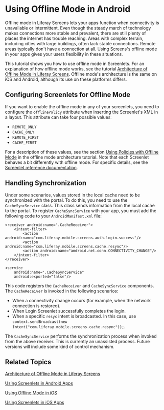 # Using Offline Mode in Android

Offline mode in Liferay Screens lets your apps function when connectivity is 
unavailable or intermittent. Even though the steady march of technology makes 
connections more stable and prevalent, there are still plenty of places the 
internet has trouble reaching. Areas with complex terrain, including cities with 
large buildings, often lack stable connections. Remote areas typically don't 
have a connection at all. Using Screens's offline mode in your apps gives your 
users flexibility in these situations. 

This tutorial shows you how to use offline mode in Screenlets. For an 
explanation of how offline mode works, see the tutorial 
[Architecture of Offline Mode in Liferay Screens](http://www.liferay.com/). 
Offline mode's architecture is the same on iOS and Android, although its use on 
these platforms differs.

## Configuring Screenlets for Offline Mode

If you want to enable the offline mode in any of your screenlets, you need to 
configure the `offlinePolicy` attribute when inserting the Screenlet's XML in a 
layout. This attribute can take four possible values:

- `REMOTE_ONLY`
- `CACHE_ONLY`
- `REMOTE_FIRST`
- `CACHE_FIRST`

For a description of these values, see the section 
[Using Policies with Offline Mode](http://www.liferay.com/) 
in the offline mode architecture tutorial. Note that each Screenlet behaves a 
bit differently with offline mode. For specific details, see the 
[Screenlet reference documentation](/develop/reference/-/knowledge_base/6-2/screenlets-in-liferay-screens-for-android). 

## Handling Synchronization

Under some scenarios, values stored in the local cache need to be synchronized 
with the portal. To do this, you need to use the `CacheSyncService` class. This 
class sends information from the local cache to the portal. To register 
`CacheSyncService` with your app, you must add the following code to your 
`AndroidManifest.xml` file: 

    <receiver android:name=".CacheReceiver">
        <intent-filter>
            <action android:name="com.liferay.mobile.screens.auth.login.success"/>
            <action android:name="com.liferay.mobile.screens.cache.resync"/>
            <action android:name="android.net.conn.CONNECTIVITY_CHANGE"/>
        </intent-filter>
    </receiver>

    <service
        android:name=".CacheSyncService"
        android:exported="false"/>

This code registers the `CacheReceiver` and `CacheSyncService` components. The 
`CacheReceiver` is invoked in the following scenarios:

- When a connectivity change occurs (for example, when the network connection is 
restored).
- When Login Screenlet successfully completes the login.
- When a specific `resyc` intent is broadcasted. In this case, use 
`context.sendBroadcast(new Intent("com.liferay.mobile.screens.cache.resync"));`.

The `CacheSyncService` performs the synchronization process when invoked from 
the above receiver. This is currently an unassisted process. Future versions 
will include some kind of control mechanism.

## Related Topics

[Architecture of Offline Mode in Liferay Screens](http://www.liferay.com/)

[Using Screenlets in Android Apps](/develop/tutorials/-/knowledge_base/6-2/using-screenlets-in-android-apps)

[Using Offline Mode in iOS](http://www.liferay.com/)

[Using Screenlets in iOS Apps](/develop/tutorials/-/knowledge_base/6-2/using-screenlets-in-ios-apps)
